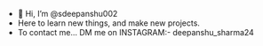 - 👋 Hi, I’m @sdeepanshu002
- Here to learn new things, and make new projects.
- To contact me... DM me on  INSTAGRAM:-  deepanshu_sharma24
                             
<!---
sdeepanshu002/sdeepanshu002 is a ✨ special ✨ repository because its `README.md` (this file) appears on your GitHub profile.
You can click the Preview link to take a look at your changes.
--->
